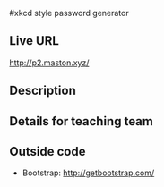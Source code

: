 #xkcd style password generator

## Live URL
<http://p2.maston.xyz/>

## Description


## Details for teaching team


## Outside code
* Bootstrap: http://getbootstrap.com/
